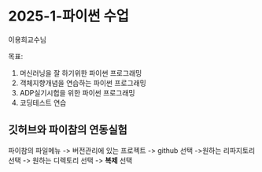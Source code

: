 # 2025-1-파이썬 수업
이용희교수님

목표:
 1. 머신러닝을 잘 하기위한 파이썬 프로그래밍
 2. 객체지향개념을 연습하는 파이썬 프로그래밍
 3. ADP실기시헙을 위한 파이썬 프로그래밍
 4. 코딩테스트 연습

## 깃허브와 파이참의 연동실험
파이참의 파일메뉴 -> 버전관리에 있는 프로젝트 -> github 선택
->원하는 리파지토리 선택 -> 원하는 디렉토리 선택
-> **복제** 선택